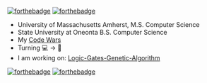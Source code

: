 [![forthebadge](https://forthebadge.com/images/badges/open-source.svg)](https://forthebadge.com)
[![forthebadge](https://forthebadge.com/images/badges/built-with-science.svg)](https://forthebadge.com)
<br>

* University of Massachusetts Amherst, M.S. Computer Science
* State University at Oneonta B.S. Computer Science
* My <a href="https://www.codewars.com/users/hubertben">Code Wars</a>
* Turning 💻 -> 🎨
* I am working on: <a href="https://github.com/hubertben/Logic-Gates-Genetic-Algorithm">Logic-Gates-Genetic-Algorithm</a>

[![forthebadge](https://forthebadge.com/images/badges/designed-in-etch-a-sketch.svg)](https://forthebadge.com)
[![forthebadge](https://forthebadge.com/images/badges/made-with-crayons.svg)](https://forthebadge.com)
